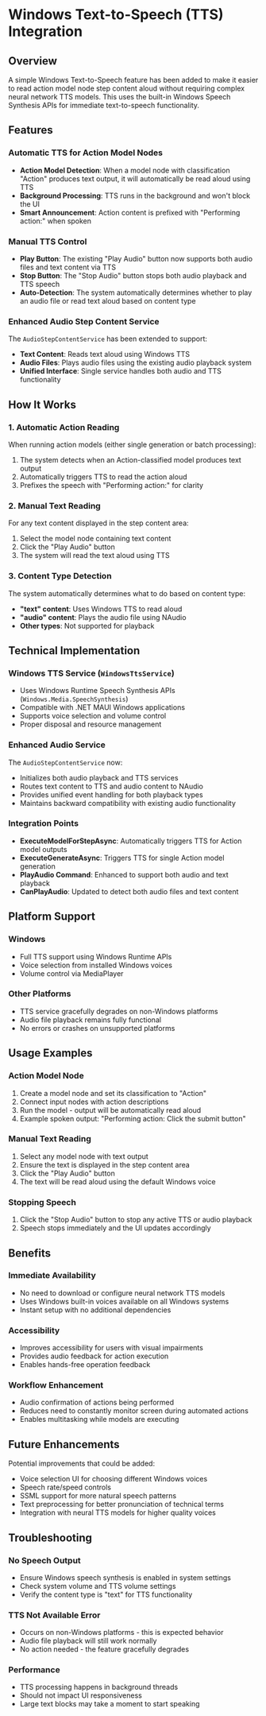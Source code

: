 # Windows Text-to-Speech (TTS) Integration

## Overview

A simple Windows Text-to-Speech feature has been added to make it easier to read action model node step content aloud without requiring complex neural network TTS models. This uses the built-in Windows Speech Synthesis APIs for immediate text-to-speech functionality.

## Features

### Automatic TTS for Action Model Nodes
- **Action Model Detection**: When a model node with classification "Action" produces text output, it will automatically be read aloud using TTS
- **Background Processing**: TTS runs in the background and won't block the UI
- **Smart Announcement**: Action content is prefixed with "Performing action:" when spoken

### Manual TTS Control
- **Play Button**: The existing "Play Audio" button now supports both audio files and text content via TTS
- **Stop Button**: The "Stop Audio" button stops both audio playback and TTS speech
- **Auto-Detection**: The system automatically determines whether to play an audio file or read text aloud based on content type

### Enhanced Audio Step Content Service
The `AudioStepContentService` has been extended to support:
- **Text Content**: Reads text aloud using Windows TTS
- **Audio Files**: Plays audio files using the existing audio playback system
- **Unified Interface**: Single service handles both audio and TTS functionality

## How It Works

### 1. Automatic Action Reading
When running action models (either single generation or batch processing):
1. The system detects when an Action-classified model produces text output
2. Automatically triggers TTS to read the action aloud
3. Prefixes the speech with "Performing action:" for clarity

### 2. Manual Text Reading
For any text content displayed in the step content area:
1. Select the model node containing text content
2. Click the "Play Audio" button
3. The system will read the text aloud using TTS

### 3. Content Type Detection
The system automatically determines what to do based on content type:
- **"text" content**: Uses Windows TTS to read aloud
- **"audio" content**: Plays the audio file using NAudio
- **Other types**: Not supported for playback

## Technical Implementation

### Windows TTS Service (`WindowsTtsService`)
- Uses Windows Runtime Speech Synthesis APIs (`Windows.Media.SpeechSynthesis`)
- Compatible with .NET MAUI Windows applications
- Supports voice selection and volume control
- Proper disposal and resource management

### Enhanced Audio Service
The `AudioStepContentService` now:
- Initializes both audio playback and TTS services
- Routes text content to TTS and audio content to NAudio
- Provides unified event handling for both playback types
- Maintains backward compatibility with existing audio functionality

### Integration Points
- **ExecuteModelForStepAsync**: Automatically triggers TTS for Action model outputs
- **ExecuteGenerateAsync**: Triggers TTS for single Action model generation
- **PlayAudio Command**: Enhanced to support both audio and text playback
- **CanPlayAudio**: Updated to detect both audio files and text content

## Platform Support

### Windows
- Full TTS support using Windows Runtime APIs
- Voice selection from installed Windows voices
- Volume control via MediaPlayer

### Other Platforms
- TTS service gracefully degrades on non-Windows platforms
- Audio file playback remains fully functional
- No errors or crashes on unsupported platforms

## Usage Examples

### Action Model Node
1. Create a model node and set its classification to "Action"
2. Connect input nodes with action descriptions
3. Run the model - output will be automatically read aloud
4. Example spoken output: "Performing action: Click the submit button"

### Manual Text Reading
1. Select any model node with text output
2. Ensure the text is displayed in the step content area
3. Click the "Play Audio" button
4. The text will be read aloud using the default Windows voice

### Stopping Speech
1. Click the "Stop Audio" button to stop any active TTS or audio playback
2. Speech stops immediately and the UI updates accordingly

## Benefits

### Immediate Availability
- No need to download or configure neural network TTS models
- Uses Windows built-in voices available on all Windows systems
- Instant setup with no additional dependencies

### Accessibility
- Improves accessibility for users with visual impairments
- Provides audio feedback for action execution
- Enables hands-free operation feedback

### Workflow Enhancement
- Audio confirmation of actions being performed
- Reduces need to constantly monitor screen during automated actions
- Enables multitasking while models are executing

## Future Enhancements

Potential improvements that could be added:
- Voice selection UI for choosing different Windows voices
- Speech rate/speed controls
- SSML support for more natural speech patterns
- Text preprocessing for better pronunciation of technical terms
- Integration with neural TTS models for higher quality voices

## Troubleshooting

### No Speech Output
- Ensure Windows speech synthesis is enabled in system settings
- Check system volume and TTS volume settings
- Verify the content type is "text" for TTS functionality

### TTS Not Available Error
- Occurs on non-Windows platforms - this is expected behavior
- Audio file playback will still work normally
- No action needed - the feature gracefully degrades

### Performance
- TTS processing happens in background threads
- Should not impact UI responsiveness
- Large text blocks may take a moment to start speaking
